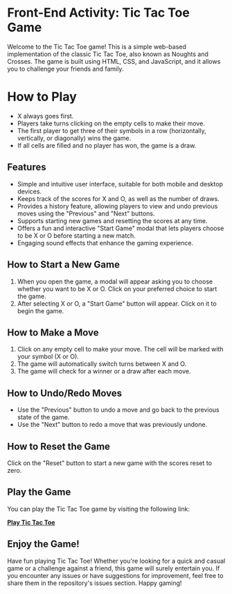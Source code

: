 # Front-End Activity: Tic Tac Toe Game

Welcome to the Tic Tac Toe game! This is a simple web-based implementation of the classic Tic Tac Toe, also known as Noughts and Crosses. The game is built using HTML, CSS, and JavaScript, and it allows you to challenge your friends and family. 

# How to Play

-   X always goes first.
-   Players take turns clicking on the empty cells to make their move.
-   The first player to get three of their symbols in a row (horizontally, vertically, or diagonally) wins the game.
-   If all cells are filled and no player has won, the game is a draw.

## Features
-   Simple and intuitive user interface, suitable for both mobile and desktop devices.
-   Keeps track of the scores for X and O, as well as the number of draws.
-   Provides a history feature, allowing players to view and undo previous moves using the "Previous" and "Next" buttons.
-   Supports starting new games and resetting the scores at any time.
-   Offers a fun and interactive "Start Game" modal that lets players choose to be X or O before starting a new match.
-   Engaging sound effects that enhance the gaming experience.

## How to Start a New Game

1.  When you open the game, a modal will appear asking you to choose whether you want to be X or O. Click on your preferred choice to start the game.
2.  After selecting X or O, a "Start Game" button will appear. Click on it to begin the game.


## How to Make a Move


1.  Click on any empty cell to make your move. The cell will be marked with your symbol (X or O).
2.  The game will automatically switch turns between X and O.
3.  The game will check for a winner or a draw after each move.

## How to Undo/Redo Moves

-   Use the "Previous" button to undo a move and go back to the previous state of the game.
-   Use the "Next" button to redo a move that was previously undone.

## How to Reset the Game

Click on the "Reset" button to start a new game with the scores reset to zero.

## Play the Game

You can play the Tic Tac Toe game by visiting the following link:

[**Play Tic Tac Toe**](https://amieldat.github.io/tic-tac-toe)

## Enjoy the Game!

Have fun playing Tic Tac Toe! Whether you're looking for a quick and casual game or a challenge against a friend, this game will surely entertain you. If you encounter any issues or have suggestions for improvement, feel free to share them in the repository's issues section. Happy gaming!
